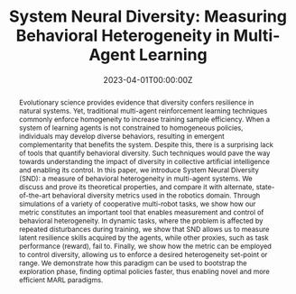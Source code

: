 ---
title: "System Neural Diversity: Measuring Behavioral Heterogeneity in Multi-Agent Learning"
authors:
- admin
- shankar
- prorok
date: "2023-04-01T00:00:00Z"
doi: ""

# Schedule page publish date (NOT publication's date).
publishDate: "2017-01-01T00:00:00Z"

# Publication type.
# Legend: 0 = Uncategorized; 1 = Conference paper; 2 = Journal article;
# 3 = Preprint / Working Paper; 4 = Report; 5 = Book; 6 = Book section;
# 7 = Thesis; 8 = Patent
publication_types: ["2"]

# Publication name and optional abbreviated publication name.
publication: In *Journal of Machine Learning Research (JMLR)*
publication_short: In *Journal of Machine Learning Research (JMLR)*

abstract: Evolutionary science provides evidence that diversity confers resilience in natural systems. Yet, traditional multi-agent reinforcement learning techniques commonly enforce homogeneity to increase training sample efficiency. When a system of learning agents is not constrained to homogeneous policies, individuals may develop diverse behaviors, resulting in emergent complementarity that benefits the system. Despite this, there is a surprising lack of tools that quantify behavioral diversity. Such techniques would pave the way towards understanding the impact of diversity in collective artificial intelligence and enabling its control. In this paper, we introduce System Neural Diversity (SND)&#58; a measure of behavioral heterogeneity in multi-agent systems. We discuss and prove its theoretical properties, and compare it with alternate, state-of-the-art behavioral diversity metrics used in the robotics domain. Through simulations of a variety of cooperative multi-robot tasks, we show how our metric constitutes an important tool that enables measurement and control of behavioral heterogeneity. In dynamic tasks, where the problem is affected by repeated disturbances during training, we show that SND allows us to measure latent resilience skills acquired by the agents, while other proxies, such as task performance (reward), fail to. Finally, we show how the metric can be employed to control diversity, allowing us to enforce a desired heterogeneity set-point or range. We demonstrate how this paradigm can be used to bootstrap the exploration phase, finding optimal policies faster, thus enabling novel and more efficient MARL paradigms.
# Summary. An optional shortened abstract.
summary: In this paper, we introduce System Neural Diversity (SND)&#58; a measure of behavioral heterogeneity for multi-agent systems where agents have stochastic policies. We discuss and prove its theoretical properties, and compare it with alternate, state-of-the-art behavioral diversity metrics used in cross-disciplinary domains. Through simulations of a variety of multi-agent tasks, we show how our metric constitutes an important diagnostic tool to analyze latent properties of behavioral heterogeneity.

tags:
- Heterogeneity
- Multi-Agent Reinforcement Learning
featured: False

links:
- name: arXiv
  url: https://arxiv.org/abs/2305.02128
url_pdf:
url_code: 'https://github.com/proroklab/HetGPPO'
url_dataset: ''
url_poster: ''
url_project: ''
url_slides: ''
url_source: ''
url_video: ''

# Featured image
# To use, add an image named `featured.jpg/png` to your page's folder. 
image:
  caption: ''
  placement: 2
  preview_only: false

# Associated Projects (optional).
#   Associate this publication with one or more of your projects.
#   Simply enter your project's folder or file name without extension.
#   E.g. `internal-project` references `content/project/internal-project/index.md`.
#   Otherwise, set `projects: []`.
projects: []

# Slides (optional).
#   Associate this publication with Markdown slides.
#   Simply enter your slide deck's filename without extension.
#   E.g. `slides: "example"` references `content/slides/example/index.md`.
#   Otherwise, set `slides: ""`.
slides: ""
---